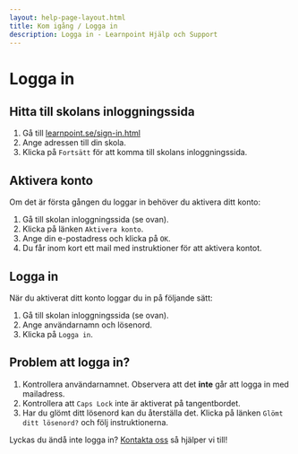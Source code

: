 ```yaml
---
layout: help-page-layout.html
title: Kom igång / Logga in
description: Logga in - Learnpoint Hjälp och Support
---
```


# Logga in

<!-- only-in-swedish.html -->

## Hitta till skolans inloggningssida

1. Gå till [learnpoint.se/sign-in.html](/sign-in.html)
1. Ange adressen till din skola.
1. Klicka på `Fortsätt` för att komma till skolans inloggningssida.

## Aktivera konto

Om det är första gången du loggar in behöver du aktivera ditt konto:

1. Gå till skolan inloggningssida (se ovan).
1. Klicka på länken `Aktivera konto`.
1. Ange din e-postadress och klicka på `OK`.
1. Du får inom kort ett mail med instruktioner för att aktivera kontot.

<!-- desktop-screenshot.html, { src: "_assets/activate-account.png", theme: "dark" } -->

## Logga in

När du aktiverat ditt konto loggar du in på följande sätt:

1. Gå till skolan inloggningssida (se ovan).
1. Ange användarnamn och lösenord.
1. Klicka på `Logga in`.

<!-- desktop-screenshot.html, { src: "_assets/sign-in.png", theme: "dark" } -->

## Problem att logga in?

1. Kontrollera användarnamnet. Observera att det **inte** går att logga in med mailadress.
1. Kontrollera att `Caps Lock` inte är aktiverat på tangentbordet.
1. Har du glömt ditt lösenord kan du återställa det. Klicka på länken `Glömt ditt lösenord?` och följ instruktionerna.

Lyckas du ändå inte logga in? [Kontakta oss](/help/) så hjälper vi till!
